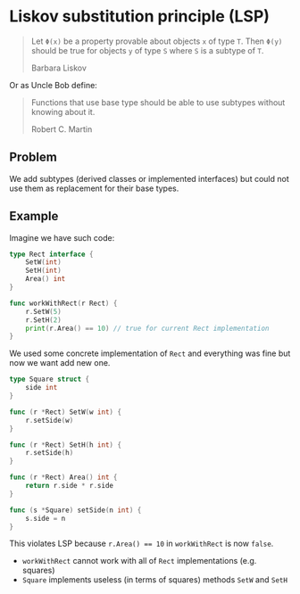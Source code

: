 # Liskov substitution principle (LSP)

> Let `Φ(x)` be a property provable about objects `x` of type `T`. Then `Φ(y)` should be true for objects `y` of type `S` where `S` is a subtype of `T`.
>
> Barbara Liskov

Or as Uncle Bob define:

> Functions that use base type should be able to use subtypes without knowing about it.
>
> Robert C. Martin

## Problem

We add subtypes (derived classes or implemented interfaces) but could not use them as replacement for their base types.

## Example

Imagine we have such code:

```go
type Rect interface {
    SetW(int)
    SetH(int)
    Area() int
}

func workWithRect(r Rect) {
    r.SetW(5)
    r.SetH(2)
    print(r.Area() == 10) // true for current Rect implementation
}
```

We used some concrete implementation of `Rect` and everything was fine but now we want add new one.

```go
type Square struct {
    side int
}

func (r *Rect) SetW(w int) {
    r.setSide(w)
}

func (r *Rect) SetH(h int) {
    r.setSide(h)
}

func (r *Rect) Area() int {
    return r.side * r.side
}

func (s *Square) setSide(n int) {
    s.side = n
}
```

This violates LSP because `r.Area() == 10` in `workWithRect` is now `false`.

- `workWithRect` cannot work with all of `Rect` implementations (e.g. squares)
- `Square` implements useless (in terms of squares) methods `SetW` and `SetH`
